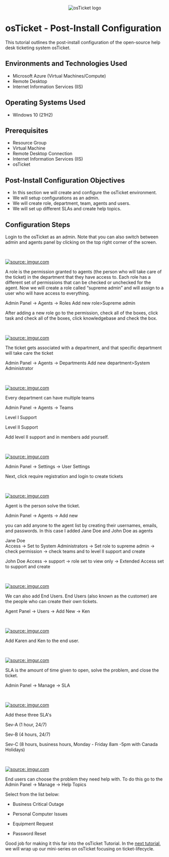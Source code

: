 <p align="center">
<img src="https://i.imgur.com/Clzj7Xs.png" alt="osTicket logo"/>
</p>

<h1>osTicket - Post-Install Configuration</h1>
This tutorial outlines the post-install configuration of the open-source help desk ticketing system osTicket.<br />


<h2>Environments and Technologies Used</h2>

- Microsoft Azure (Virtual Machines/Compute)
- Remote Desktop
- Internet Information Services (IIS)

<h2>Operating Systems Used </h2>

- Windows 10</b> (21H2)

<h2>Prerequisites</h2>

- Resource Group
- Virtual Machine
- Remote Desktop Connection
- Internet Information Services (IIS)
- osTicket

<h2>Post-Install Configuration Objectives</h2>

- In this section we will create and configure the osTicket environment.
- We will setup configurations as an admin.
- We will create role, department, team, agents and users.
- We will set up different SLAs and create help topics.

<h2>Configuration Steps</h2>
</p>
<p>
Login to the osTicket as an admin. Note that you can also switch between admin and agents panel by clicking on the top right corner of the screen.
</p>
<br />
<p>
<a href="https://imgur.com/j27WMAA"><img src="https://i.imgur.com/j27WMAA.png" title="source: imgur.com" /></a>
</p>
<p>
A role is the permission granted to agents (the person who will take care of the ticket) in the department that they have access to. Each role has a different set of permissions that can be checked or unchecked for the agent. Now we will create a role called “supreme admin” and will assign to a user who will have access to everything.  
  
Admin Panel -> Agents -> Roles
Add new role>Supreme admin
  

After adding a new role go to the permission, check all of the boxes, click task and check all of the boxes, click knowledgebase and check the box.

</p>
<br />

<p>
<a href="https://imgur.com/Cbo36IX"><img src="https://i.imgur.com/Cbo36IX.png" title="source: imgur.com" /></a>
</p>
<p>
The ticket gets associated with a department, and that specific department will take care the ticket  
  
Admin Panel -> Agents -> Departments
Add new department>System Administrator

</p>
<br />

<p>
<a href="https://imgur.com/eU00iSZ"><img src="https://i.imgur.com/eU00iSZ.png" title="source: imgur.com" /></a>
</p>
<p>
  
Every department can have multiple teams
  

Admin Panel -> Agents -> Teams
  
  
Level I Support
  
  
Level II Support
  

Add level II support and in members add yourself.


</p>
<br />

<p>
<a href="https://imgur.com/wvt6qX4"><img src="https://i.imgur.com/wvt6qX4.png" title="source: imgur.com" /></a>
</p>
<p>

Admin Panel -> Settings -> User Settings
  
  
Next, click require registration and login to create tickets  
  
</p>
<br />
<p><a href="https://imgur.com/qfuh2o8"><img src="https://i.imgur.com/qfuh2o8.png" title="source: imgur.com" /></a>
</p>
<p>



Agent is the person solve the ticket.


Admin Panel -> Agents -> Add new 


you can add anyone to the agent list by creating their usernames, emails, and passwords. In this case I added Jane Doe and John Doe as agents
  

  
Jane Doe  
Access -> Set to System Administrators -> Set role to supreme admin -> check permission -> check teams and to level II support and create
  
  
John Doe 
Access -> support -> role set to view only -> Extended Access set to support and create


</p>
<br />

<p>
<a href="https://imgur.com/c06bGbH"><img src="https://i.imgur.com/c06bGbH.png" title="source: imgur.com" /></a>
</p>
<p>

We can also add End Users. End Users (also known as the customer) are the people who can create their own tickets.
  
  
Agent Panel -> Users -> Add New -> Ken 
 

  
</p>
<br />

<p>
<a href="https://imgur.com/QNtSqxQ"><img src="https://i.imgur.com/QNtSqxQ.png" title="source: imgur.com" /></a>
</p>
<p>
Add Karen and Ken to the end user.
</p>
<br />

<p><a href="https://imgur.com/deCKJZO"><img src="https://i.imgur.com/deCKJZO.png" title="source: imgur.com" /></a>
</p>
<p>

SLA is the amount of time given to open, solve the problem, and close the ticket.

  
Admin Panel -> Manage -> SLA


</p>
<br />
<p>
<a href="https://imgur.com/LuAWyPz"><img src="https://i.imgur.com/LuAWyPz.png" title="source: imgur.com" /></a>
</p>
<p>
Add these three SLA's
  
Sev-A (1 hour, 24/7)
  
  
Sev-B (4 hours, 24/7)

  
Sev-C (8 hours, business hours, Monday - Friday 8am -5pm with Canada Holidays)
  
</p>
<br />

<p>
<a href="https://imgur.com/MBwi4Nn"><img src="https://i.imgur.com/MBwi4Nn.png" title="source: imgur.com" /></a>
</p>
<p>


End users can choose the problem they need help with. To do this go to the Admin Panel -> Manage -> Help Topics

Select from the list below:
  
- Business Critical Outage

- Personal Computer Issues

- Equipment Request

- Password Reset
</p>

Good job for making it this far into the osTicket Tutorial. In the [next tutorial](https://github.com/ItradeLQ/ticket-lifecycle.git), we will wrap up our mini-series on osTicket focusing on ticket-lifecycle.
